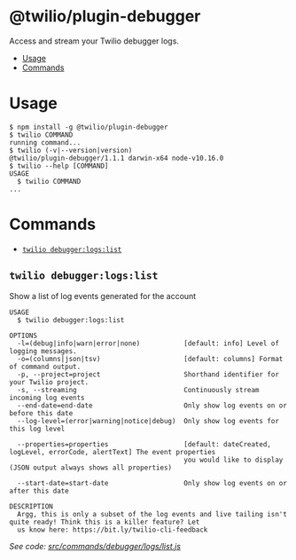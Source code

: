 @twilio/plugin-debugger
========================

Access and stream your Twilio debugger logs.

<!-- toc -->
* [Usage](#usage)
* [Commands](#commands)
<!-- tocstop -->
# Usage
<!-- usage -->
```sh-session
$ npm install -g @twilio/plugin-debugger
$ twilio COMMAND
running command...
$ twilio (-v|--version|version)
@twilio/plugin-debugger/1.1.1 darwin-x64 node-v10.16.0
$ twilio --help [COMMAND]
USAGE
  $ twilio COMMAND
...
```
<!-- usagestop -->
# Commands
<!-- commands -->
* [`twilio debugger:logs:list`](#twilio-debuggerlogslist)

## `twilio debugger:logs:list`

Show a list of log events generated for the account

```
USAGE
  $ twilio debugger:logs:list

OPTIONS
  -l=(debug|info|warn|error|none)           [default: info] Level of logging messages.
  -o=(columns|json|tsv)                     [default: columns] Format of command output.
  -p, --project=project                     Shorthand identifier for your Twilio project.
  -s, --streaming                           Continuously stream incoming log events
  --end-date=end-date                       Only show log events on or before this date
  --log-level=(error|warning|notice|debug)  Only show log events for this log level

  --properties=properties                   [default: dateCreated, logLevel, errorCode, alertText] The event properties
                                            you would like to display (JSON output always shows all properties)

  --start-date=start-date                   Only show log events on or after this date

DESCRIPTION
  Argg, this is only a subset of the log events and live tailing isn't quite ready! Think this is a killer feature? Let 
  us know here: https://bit.ly/twilio-cli-feedback
```

_See code: [src/commands/debugger/logs/list.js](https://github.com/twilio/plugin-debugger/blob/v1.1.1/src/commands/debugger/logs/list.js)_
<!-- commandsstop -->
